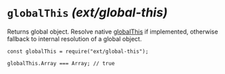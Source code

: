 `globalThis` *(ext/global-this)*
================================

Returns global object. Resolve native [globalThis](https://github.com/tc39/proposal-global) if implemented, otherwise fallback to internal resolution of a global object.

    const globalThis = require("ext/global-this");

    globalThis.Array === Array; // true
